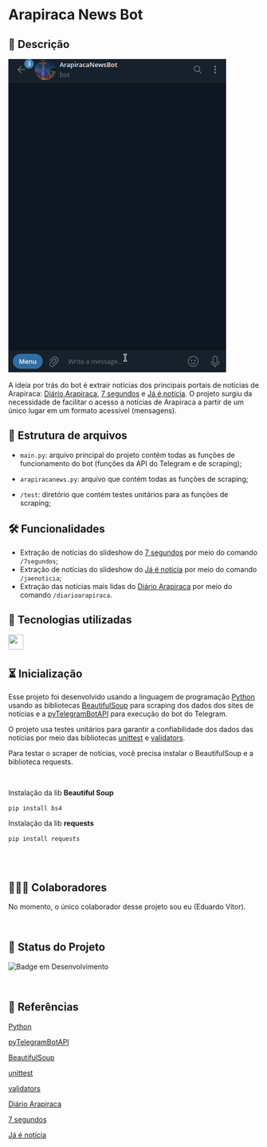 
# Arapiraca News Bot


## 📖 Descrição

![arapiracanewsbot](arapiracanewsbot.gif)

A ideia por trás do bot é extrair notícias dos principais portais de notícias de Arapiraca: [Diário Arapiraca](https://diarioarapiraca.com.br/), [7 segundos](https://www.7segundos.com.br/arapiraca) e [Já é notícia](https://www.jaenoticia.com.br/). O projeto surgiu da necessidade de facilitar o acesso a notícias de Arapiraca a partir de um único lugar em um formato acessível (mensagens).

## 📁 Estrutura de arquivos

- ```main.py```: arquivo principal do projeto contém todas as funções de funcionamento do bot (funções da API do Telegram e de scraping);

- ```arapiracanews.py```: arquivo que contém todas as funções de scraping;

- ```/test```: diretório que contém testes unitários para as funções de scraping;

## 🛠️ Funcionalidades

- Extração de notícias do slideshow do [7 segundos](https://www.7segundos.com.br/arapiraca) por meio do comando ```/7segundos```;
- Extração de notícias do slideshow do [Já é notícia](https://www.jaenoticia.com.br/) por meio do comando ```/jaenoticia```;
- Extração das notícias mais lidas do [Diário Arapiraca](https://diarioarapiraca.com.br/) por meio do comando ```/diarioarapiraca```.



## 📡 Tecnologias utilizadas

<div align="center"> 
<img align="left" height="30" width="30" src="https://cdn.jsdelivr.net/gh/devicons/devicon/icons/python/python-original.svg"/>
  
</div>
<br/><br/>

## ⏳ Inicialização

Esse projeto foi desenvolvido usando a linguagem de programação [Python](https://www.python.org/) usando as bibliotecas [BeautifulSoup](https://www.crummy.com/software/BeautifulSoup/) para scraping dos dados dos sites de notícias e a [pyTelegramBotAPI](https://pypi.org/project/pyTelegramBotAPI/) para execução do bot do Telegram.

O projeto usa testes unitários para garantir a confiabilidade dos dados das notícias por meio das bibliotecas [unittest](https://docs.python.org/3/library/unittest.html) e [validators](https://pypi.org/project/validators/).

Para testar o scraper de notícias, você precisa instalar o BeautifulSoup e a biblioteca requests. 

<br>

Instalação da lib **Beautiful Soup**

```
pip install bs4
```

Instalação da lib **requests**

```
pip install requests
```
<br>

<br/>

## 🤵🤵‍♀️ Colaboradores

No momento, o único colaborador desse projeto sou eu (Eduardo Vítor).

<br/>

## 🔎 Status do Projeto

![Badge em Desenvolvimento](https://img.shields.io/badge/Status-Em%20Desenvolvimento-green)

<br/>

## 📑 Referências

[Python](https://www.python.org/)

[pyTelegramBotAPI](https://pypi.org/project/pyTelegramBotAPI/)

[BeautifulSoup](https://www.crummy.com/software/BeautifulSoup/)

[unittest](https://docs.python.org/3/library/unittest.html)

[validators](https://pypi.org/project/validators/)

[Diário Arapiraca](https://diarioarapiraca.com.br/)

[7 segundos](https://www.7segundos.com.br/arapiraca)

[Já é notícia](https://www.jaenoticia.com.br/)
